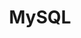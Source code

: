 ---
title: "MySQL"
layout: category
permalink: /categories/mysql/
author_profile: true
taxonomy: MySQL
sidebar:
    nav: "categories"
---